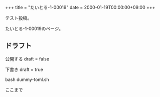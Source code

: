 +++
title = "たいとる-1-00019"
date = 2000-01-19T00:00:00+09:00
+++

テスト投稿。

たいとる-1-00019のページ。


## ドラフト

公開する
draft = false

下書き
draft = true

bash dummy-toml.sh

ここまで
